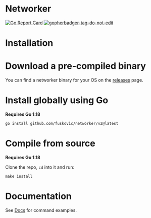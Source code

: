 # Networker

[![Go Report Card](https://goreportcard.com/badge/github.com/fuskovic/networker/v2)](https://goreportcard.com/report/github.com/fuskovic/networker/v2)
<a href='https://github.com/jpoles1/gopherbadger' target='_blank'>![gopherbadger-tag-do-not-edit](https://img.shields.io/badge/Go%20Coverage-71%25-brightgreen.svg?longCache=true&style=flat)</a>

# Installation

# Download a pre-compiled binary

You can find a networker binary for your OS on the [releases](https://github.com/fuskovic/networker/releases) page.

# Install globally using Go

**Requires Go 1.18**


    go install github.com/fuskovic/networker/v2@latest

# Compile from source

**Requires Go 1.18**

Clone the repo, `cd` into it and run:

    make install


# Documentation

See [Docs](https://github.com/fuskovic/networker/blob/master/docs/networker.md) for command examples.
